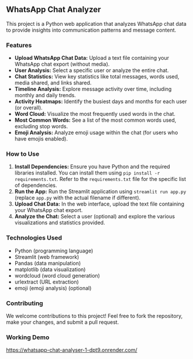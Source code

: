 ## WhatsApp Chat Analyzer

This project is a Python web application that analyzes WhatsApp chat data to provide insights into communication patterns and message content.

### Features

* **Upload WhatsApp Chat Data:** Upload a text file containing your WhatsApp chat export (without media).
* **User Analysis:** Select a specific user or analyze the entire chat.
* **Chat Statistics:** View key statistics like total messages, words used, media shared, and links shared.
* **Timeline Analysis:** Explore message activity over time, including monthly and daily trends.
* **Activity Heatmaps:** Identify the busiest days and months for each user (or overall).
* **Word Cloud:** Visualize the most frequently used words in the chat.
* **Most Common Words:** See a list of the most common words used, excluding stop words.
* **Emoji Analysis:** Analyze emoji usage within the chat (for users who have emojis enabled).

### How to Use

1. **Install Dependencies:** Ensure you have Python and the required libraries installed. You can install them using `pip install -r requirements.txt`. Refer to the `requirements.txt` file for the specific list of dependencies.
2. **Run the App:** Run the Streamlit application using `streamlit run app.py` (replace `app.py` with the actual filename if different).
3. **Upload Chat Data:** In the web interface, upload the text file containing your WhatsApp chat export.
4. **Analyze the Chat:** Select a user (optional) and explore the various visualizations and statistics provided.

### Technologies Used

* Python (programming language)
* Streamlit (web framework)
* Pandas (data manipulation)
* matplotlib (data visualization)
* wordcloud (word cloud generation)
* urlextract (URL extraction)
* emoji (emoji analysis) (optional)

### Contributing

We welcome contributions to this project! Feel free to fork the repository, make your changes, and submit a pull request.


### Working Demo

https://whatsapp-chat-analyser-1-dpt9.onrender.com/

